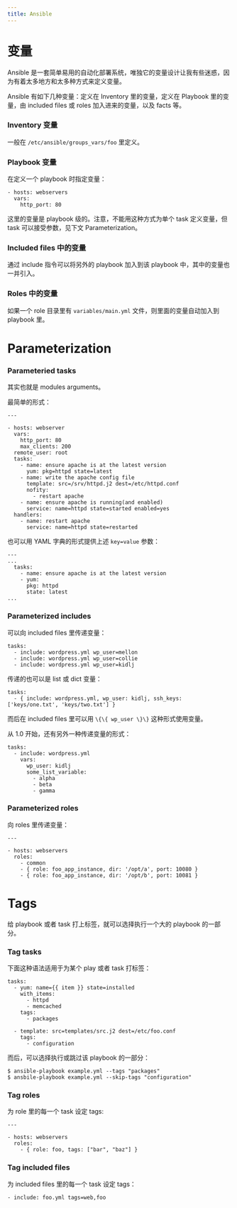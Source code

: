 ```yaml
---
title: Ansible
---
```


变量
====

Ansible 是一套简单易用的自动化部署系统，唯独它的变量设计让我有些迷惑，因为有着太多地方和太多种方式来定义变量。

Ansible 有如下几种变量：定义在 Inventory 里的变量，定义在 Playbook 里的变量，由 included files 或 roles 加入进来的变量，以及 facts 等。

### Inventory 变量

一般在 `/etc/ansible/groups_vars/foo` 里定义。

### Playbook 变量

在定义一个 playbook 时指定变量：

	- hosts: webservers
	  vars:
		http_port: 80

这里的变量是 playbook 级的。注意，不能用这种方式为单个 task 定义变量，但 task 可以接受参数，见下文 Parameterization。

### Included files 中的变量

通过 include 指令可以将另外的 playbook 加入到该 playbook 中，其中的变量也一并引入。

### Roles 中的变量

如果一个 role 目录里有 `variables/main.yml` 文件，则里面的变量自动加入到 playbook 里。


Parameterization
================

### Parameteried tasks

其实也就是 modules arguments。

最简单的形式：

	---
	
	- hosts: webserver
	  vars: 
		http_port: 80
		max_clients: 200
	  remote_user: root
	  tasks:
		- name: ensure apache is at the latest version
		  yum: pkg=httpd state=latest
		- name: write the apache config file
		  template: src=/srv/httpd.j2 dest=/etc/httpd.conf
		  nofity:
			- restart apache
		- name: ensure apache is running(and enabled)
		  service: name=httpd state=started enabled=yes
	  handlers:
		- name: restart apache
		  service: name=httpd state=restarted

也可以用 YAML 字典的形式提供上述 `key=value` 参数：

	---
	...
	  tasks:
		- name: ensure apache is at the latest version
		- yum:
		  pkg: httpd
		  state: latest
	...

### Parameterized includes

可以向 included files 里传递变量：

	tasks:
	  - include: wordpress.yml wp_user=mellon
	  - include: wordpress.yml wp_user=collie
	  - include: wordpress.yml wp_user=kidlj

传递的也可以是 list 或 dict 变量：

	tasks:
  	  - { include: wordpress.yml, wp_user: kidlj, ssh_keys: ['keys/one.txt', 'keys/two.txt'] }

而后在 included files 里可以用 `\{\{ wp_user \}\}` 这种形式使用变量。

从 1.0 开始，还有另外一种传递变量的形式：

	tasks:
	  - include: wordpress.yml
		vars:
		  wp_user: kidlj
		  some_list_variable:
			- alpha
			- beta
			- gamma


### Parameterized roles

向 roles 里传递变量：

	---

	- hosts: webservers
	  roles:
		- common
		- { role: foo_app_instance, dir: '/opt/a', port: 10080 }
		- { role: foo_app_instance, dir: '/opt/b', port: 10081 }

Tags
====

给 playbook 或者 task 打上标签，就可以选择执行一个大的 playbook 的一部分。

### Tag tasks

下面这种语法适用于为某个 play 或者 task 打标签：

	tasks:
	  - yum: name={{ item }} state=installed
	  	with_items:
		  - httpd
		  - memcached
	  	tags:
		  - packages

	  - template: src=templates/src.j2 dest=/etc/foo.conf
		tags:
		  - configuration

而后，可以选择执行或跳过该 playbook 的一部分：

	$ ansible-playbook example.yml --tags "packages"
	$ ansbile-playbook example.yml --skip-tags "configuration"

### Tag roles

为 role 里的每一个 task 设定 tags:

	---
	
	- hosts: webservers
	  roles:
		- { role: foo, tags: ["bar", "baz"] }

### Tag included files

为 included files 里的每一个 task 设定 tags：

	- include: foo.yml tags=web,foo

	
